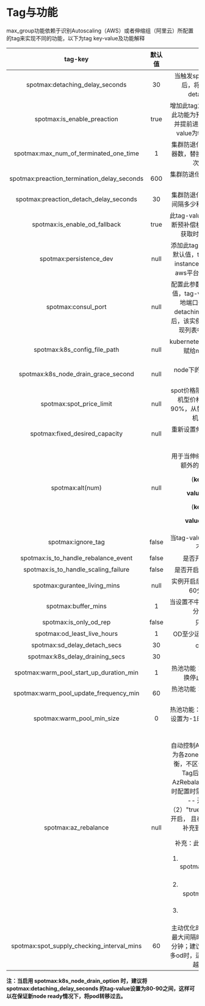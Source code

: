 # Tag与功能

max\_group功能依赖于识别Autoscaling（AWS）或者伸缩组（阿里云）所配置的tag来实现不同的功能，以下为tag key-value及功能解释

|                     tag-key                    |  默认值  |                                                                                                                                                                         功能                                                                                                                                                                         |   版本支持  |
| :--------------------------------------------: | :---: | :------------------------------------------------------------------------------------------------------------------------------------------------------------------------------------------------------------------------------------------------------------------------------------------------------------------------------------------------: | :-----: |
|        spotmax:detaching\_delay\_seconds       |   30  |                                                                                                                                                     当触发spot回收时，间隔多少秒后，将被回收机器从asg中detach，默认为30秒                                                                                                                                                     | ALI/AWS |
|          spotmax:is\_enable\_preaction         |  true |                                                                                                                                         增加此tag为开启集群防退化功能，此功能为预测即将被回收的机器，并提前进行更替机型操作，tag-value为true表示为开启此功能                                                                                                                                         | ALI/AWS |
|   spotmax:max\_num\_of\_terminated\_one\_time  |   1   |                                                                                                                                                       集群防退化功能一次关闭的最大机器数，替换机器执行分批替换，每次替换的最大数量                                                                                                                                                       | ALI/AWS |
| spotmax:preaction\_termination\_delay\_seconds |  600  |                                                                                                                                                               集群防退化功能执行terminate间隔时间                                                                                                                                                               | ALI/AWS |
|    spotmax:preaction\_detach\_delay\_seconds   |   30  |                                                                                                                                                         集群防退化功能中，将被替换机器间隔多少秒后，会被detach出asg                                                                                                                                                         | ALI/AWS |
|        spotmax:is\_enable\_od\_fallback        |  true |                                                                                                                                                  此tag-value为true表示，在前述中断预补偿机制中，当竞价实例无法获取时，会用按需实例补充                                                                                                                                                 | ALI/AWS |
|            spotmax:persistence\_dev            |  null |                                                                                                                                    添加此tag可以进行ebs的漂移，无默认值，tag-value为非root盘在instance上的映射路径，暂时仅aws平台支持，例如：/dev/sdf                                                                                                                                    | ALI/AWS |
|              spotmax:consul\_port              |  null |                                                                                                                 配置此参数为consul支持，无默认值，tag-value为consul agent本地端口号 在实例中断并经过detaching\_delay\_seconds时间后，该实例将会从consul的服务发现列表中移除，例如：8500                                                                                                                | ALI/AWS |
|         spotmax:k8s\_config\_file\_path        |  null |                                                                                                                                                   kubernetes 配置文件，用于把权限赋给max group，例如：xxx/config                                                                                                                                                   | ALI/AWS |
|     spotmax:k8s\_node\_drain\_grace\_second    |  null |                                                                                                                                                               node下的pod移出延迟时间，例如：600                                                                                                                                                               | ALI/AWS |
|           spotmax:spot\_price\_limit           |  null |                                                                                                                                            spot价格限制，例如 0.9， 当spot机型价格超过按需机型价格的90%，从替换机型列表中移出这个机型，例如：0.75                                                                                                                                           |   ALI   |
|        spotmax:fixed\_desired\_capacity        |  null |                                                                                                                                                                 重新设置伸缩组的机器的期望值，例如：3                                                                                                                                                                | ALI/AWS |
|                spotmax:alt(num)                |  null |                                                   <p>用于当伸缩组内的机器没有时，用额外的机器来替换，例子：</p><p>(<strong>key</strong>:spotmax:alt<strong>1</strong></p><p><strong>value</strong>:ecs.mn4.large)</p><p>(<strong>key</strong>:spotmax:alt<strong>2</strong></p><p><strong>value</strong>:ecs.n2.medium)</p>                                                   | ALI/AWS |
|               spotmax:ignore\_tag              | false |                                                                                                                                                          当tag-value为true时，maxGroup不管理此伸缩组                                                                                                                                                          | ALI/AWS |
|    spotmax:is\_to\_handle\_rebalance\_event    | false |                                                                                                                                                                    是否开启AWS容量再平衡                                                                                                                                                                    |   AWS   |
|    spotmax:is\_to\_handle\_scaling\_failure    | false |                                                                                                                                                                   是否开启接收伸缩失败信息处理                                                                                                                                                                   | ALI/AWS |
|         spotmax:gurantee\_living\_mins         |  null |                                                                                                                                                              实例开启后不中断时长，最长设置60分钟，单位为分钟                                                                                                                                                             |   ALI   |
|              spotmax:buffer\_mins              |   1   |                                                                                                                                                              当设置不中断时间，误差值，建议1分钟，单位为分钟                                                                                                                                                              |   ALI   |
|            spotmax:is\_only\_od\_rep           | false |                                                                                                                                                                      只开od进行替换                                                                                                                                                                      |   AWS   |
|         spotmax:od\_least\_live\_hours         |   1   |                                                                                                                                                                   OD至少运行多长时间，单位小时                                                                                                                                                                  |   AWS   |
|         spotmax:sd\_delay\_detach\_secs        |   30  |                                                                                                                                                                     consul移除时间                                                                                                                                                                     | ALI/AWS |
|       spotmax:k8s\_delay\_draining\_secs       |   30  |                                                                                                                                                                       k8s移除时间                                                                                                                                                                      | ALI/AWS |
|  spotmax:warm\_pool\_start\_up\_duration\_min  |   1   |                                                                                                                                                             热池功能：实例开机多长时间后转换停止状态，单位为分钟                                                                                                                                                             |   AWS   |
|   spotmax:warm\_pool\_update\_frequency\_min   |   60  |                                                                                                                                                                  热池功能：实例更新频率，单位为分钟                                                                                                                                                                 |   AWS   |
|          spotmax:warm\_pool\_min\_size         |   0   |                                                                                                                                                        热池功能：开启多少个OD实例，当设置为-1时，为伸缩组的最大值与期望值之差                                                                                                                                                       |   AWS   |
|              spotmax:az\_rebalance             |  null | <p></p><p>自动控制AzRebalance。调整目标为各zone的总InService实例数均衡，不区分spot还是od（删除此Tag后需要人工设置Asg的AzRebalance状态); 取值2种，同时配置时需用逗号分割: (1) "true" -- 开启AzRebalance （2）"true,optimize" - 功能（1）开启， 且在持续优化时，把新实例补充到实例数最少的AZ。</p><p>补充：此tag对以下3类asg无效</p><ol><li>配置了spotmax:k8s_config_file_path的eks的节点组</li><li>配置了spotmax:persistence_dev的asg</li><li>单Az的asg</li></ol> |   AWS   |
| spotmax:spot\_supply\_checking\_interval\_mins |   60  |                                                                                                                                   主动优化时，检查spot库存恢复的最大间隔时间。默认值0会当做60分钟；建议在spot库存紧张开出很多od时，适当降低到5\~30min，值越小则检查越频繁                                                                                                                                   |   AWS   |

**注：当启用 spotmax:k8s\_node\_drain\_option 时，建议将spotmax:detaching\_delay\_seconds 的tag-value设置为80-90之间，这样可以在保证新node ready情况下，将pod转移过去。**
